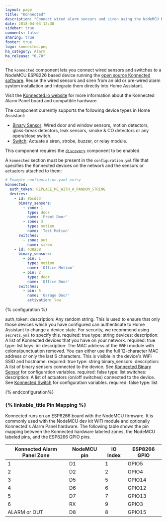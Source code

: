 ```yaml
---
layout: page
title: "Konnected"
description: "Connect wired alarm sensors and siren using the NodeMCU based Konnected Alarm Panel"
date: 2018-04-03 12:30
sidebar: true
comments: false
sharing: true
footer: true
logo: konnected.png
ha_category: Alarm
ha_release: "0.70"
---
```


The `konnected` component lets you connect wired sensors and switches to a NodeMCU ESP8226 based device running the 
[open source Konnected software](https://github.com/konnected-io/konnected-security). Reuse the wired sensors and 
siren from an old or pre-wired alarm system installation and integrate them directly into Home Assistant.   

Visit the [Konnected.io website](https://konnected.io) for more information about the Konnected Alarm Panel board and
compatible hardware. 

The component currently supports the following device types in Home Assistant:
- [Binary Sensor](/components/binary_sensor.konnected/): Wired door and window sensors, motion detectors, glass-break
detectors, leak sensors, smoke & CO detectors or any open/close switch.
- [Switch](/components/switch.konnected/): Actuate a siren, strobe, buzzer, or relay module.

This component requires the [`discovery`](https://www.home-assistant.io/components/discovery) component to be enabled.

A `konnected` section must be present in the `configuration.yml` file that specifies the Konnected devices on the network
and the sensors or actuators attached to them:

```yaml
# Example configuration.yaml entry
konnected:
  auth_token: REPLACE_ME_WITH_A_RANDOM_STRING
  devices:
    - id: 8bcd53
      binary_sensors:
        - zone: 1
          type: door
          name: 'Front Door'
        - zone: 3
          type: motion
          name: 'Test Motion'
      switches:
        - zone: out
          name: siren
    - id: 438a38
      binary_sensors:
        - pin: 1
          type: motion
          name: 'Office Motion'
        - pin: 2
          type: door
          name: 'Office Door'
      switches:
        - pin: 5
          name: 'Garage Door'
          activation: low
```
              
{% configuration %}

auth_token:
  description: Any random string. This is used to ensure that only those devices which you have configured can authenticate to Home Assistant to change a device state. For security, we recommend using `secrets.yml` to specify this.
  required: true
  type: string
devices:
  description: A list of Konnected devices that you have on your network.
  required: true
  type: list
  keys:
    id:
      description: The MAC address of the WiFi module with colons/punctuation removed. You can either use the full 12-character MAC address or only the last 6 characters. This is visible in the device's WiFi SSID and hostname.
      required: true
      type: string
    binary_sensors:
      description: A list of binary sensors connected to the device. See [Konnected Binary Sensor](/components/binary_sensor.konnected/) for configuration variables.
      required: false
      type: list
    switches:
      description: A list of actuators (on/off switches) connected to the device. See [Konnected Switch](/components/switch.konnected/) for configuration variables.
      required: false
      type: list

{% endconfiguration%}

### {% linkable_title Pin Mapping %}

Konnected runs on an ESP8266 board with the NodeMCU firmware. It is commonly used with the NodeMCU dev kit WiFi module and
optionally Konnected's Alarm Panel hardware. The following table shows the pin mapping between the Konnected hardware 
labeled zones, the NodeMCU labeled pins, and the ESP8266 GPIO pins.

| Konnected Alarm Panel Zone  | NodeMCU pin  | IO Index  | ESP8266 GPIO | 
|---|---|---|---|
| 1 | D1  | 1  | GPIO5  |   
| 2 | D2  | 2  | GPIO4  | 
| 3 | D5  | 5  | GPIO14 |
| 4 | D6  | 6  | GPIO12 |
| 5 | D7  | 7  | GPIO13 |
| 6 | RX  | 9  | GPIO3  |
| ALARM or OUT | D8 | 8 | GPIO15 |     
